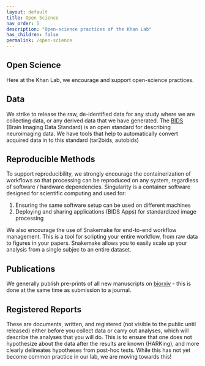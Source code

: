 ```yaml
---
layout: default
title: Open Science
nav_order: 5
description: "Open-science practices of the Khan Lab"
has_children: false
permalink: /open-science
---
```


## Open Science

Here at the Khan Lab, we encourage and support open-science practices.

## Data
We strike to release the raw, de-identified data for any study where we are 
collecting data, or any derived data that we have generated. The [BIDS] (Brain
Imaging Data Standard) is an open standard for describing neuroimaging data. We
have tools that help to automatically convert acquired data in to this standard
(tar2bids, autobids)

## Reproducible Methods
To support reproducibility, we strongly encourage the containerization of 
workflows so that processing can be reproduced on any system, regardless of 
software / hardware dependencies. Singularity is a container software designed
for scientific computing and used for:
1. Ensuring the same software setup can be used on different machines
1. Deploying and sharing applications (BIDS Apps) for standardized image
processing

We also encourage the use of Snakemake for end-to-end workflow management. This
is a tool for scripting your entire workflow, from raw data to figures in your
papers. Snakemake allows you to easily scale up your analysis from a single 
subjec to an entire dataset.

## Publications
We generally publish pre-prints of all new manuscripts on [biorxiv] - this is
done at the same time as submission to a journal.

## Registered Reports
These are documents, written, and registered (not visible to the public until
released) either before you collect data or carry out analyses, which will 
describe the analyses that you will do. This is to ensure that one does not
hypothesize about the data after the results are known (HARKing), and more 
clearly delineates hypotheses from post-hoc tests. While this has not yet become 
common practice in our lab, we are moving towards this!


[BIDS]: https://bids.neuroimaging.io
[biorxiv]: https://www.biorxiv.org/